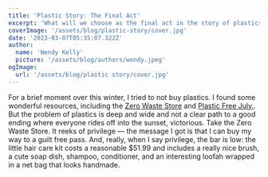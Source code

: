 ```yaml
---
title: 'Plastic Story: The Final Act'
excerpt: 'What will we choose as the final act in the story of plastics?' 
coverImage: '/assets/blog/plastic-story/cover.jpg'
date: '2023-03-07T05:35:07.322Z'
author:
  name: 'Wendy Kelly'
  picture: '/assets/blog/authors/wendy.jpeg'
ogImage:
  url: '/assets/blog/plastic story/cover.jpg'
---
```

For a brief moment over this winter, I tried to not buy plastics.
I found some wonderful resources, including the [Zero Waste Store](https://zerowastestore.com/) and [Plastic Free July.](https://www.earthday.org/plastic-free-july-toolkit/).
But the problem of plastics is deep and wide and not a clear path to a good ending where everyone rides off into the sunset, victorious.
Take the Zero Waste Store. It reeks of privilege — the message I got is that I can buy my way to a guilt free pass. And, really, when I say privilege, the bar is low: the little hair care kit costs a reasonable $51.99 and includes a really nice brush, a cute soap dish, shampoo, conditioner, and an interesting loofah wrapped in a net bag that looks handmade.


<!-- Meta Pixel Code -->
<script>
!function(f,b,e,v,n,t,s)
{if(f.fbq)return;n=f.fbq=function(){n.callMethod?
n.callMethod.apply(n,arguments):n.queue.push(arguments)};
if(!f._fbq)f._fbq=n;n.push=n;n.loaded=!0;n.version='2.0';
n.queue=[];t=b.createElement(e);t.async=!0;
t.src=v;s=b.getElementsByTagName(e)[0];
s.parentNode.insertBefore(t,s)}(window, document,'script',
'https://connect.facebook.net/en_US/fbevents.js');
fbq('init', '1275059379750479');
fbq('track', 'PageView');
</script>
<noscript><img height="1" width="1" style="display:none"
src="https://www.facebook.com/tr?id=1275059379750479&ev=PageView&noscript=1"
/></noscript>
<!-- End Meta Pixel Code -->